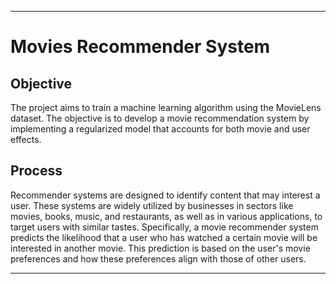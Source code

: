 
---

# Movies Recommender System

## Objective
The project aims to train a machine learning algorithm using the MovieLens dataset. The objective is to develop a movie recommendation system by implementing a regularized model that accounts for both movie and user effects.

## Process
Recommender systems are designed to identify content that may interest a user. These systems are widely utilized by businesses in sectors like movies, books, music, and restaurants, as well as in various applications, to target users with similar tastes. Specifically, a movie recommender system predicts the likelihood that a user who has watched a certain movie will be interested in another movie. This prediction is based on the user's movie preferences and how these preferences align with those of other users.

---

